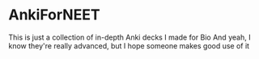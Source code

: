 # AnkiForNEET
This is just a collection of in-depth Anki decks I made for Bio
And yeah, I know they're really advanced, but I hope someone makes good use of it
